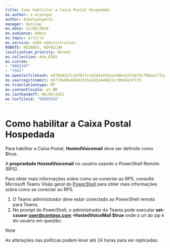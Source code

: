 ```yaml
---
title: Como habilitar a Caixa Postal Hospedada
ms.author: v-aiyengar
author: AshaIyengar21
manager: dansimp
ms.date: 12/09/2020
ms.audience: Admin
ms.topic: article
ms.service: o365-administration
ROBOTS: NOINDEX, NOFOLLOW
localization_priority: Normal
ms.collection: Adm_O365
ms.custom:
- "9002347"
- "7563"
ms.openlocfilehash: 4d70e92a7c1bf8f3cc62d4a310aa140ee2dfdef4c798ae17faa961736d9db500
ms.sourcegitcommit: b5f7da89a650d2915dc652449623c78be6247175
ms.translationtype: MT
ms.contentlocale: pt-BR
ms.lasthandoff: 08/05/2021
ms.locfileid: "54055542"
---
```

# <a name="how-to-enable-hosted-voicemail"></a>Como habilitar a Caixa Postal Hospedada

Para habilitar a Caixa Postal, **HostedVoicemail** deve ser definido como $true.

A **propriedade HostedVoicemail** no usuário usando o PowerShell Remoto (RPS).

Para obter mais informações sobre como se conectar ao RPS, consulte Microsoft Teams Visão geral do [PowerShell](https://docs.microsoft.com/microsoftteams/teams-powershell-overview) para obter mais informações sobre como se conectar ao RPS.

1. O Teams administrador deve estar conectado ao PowerShell remoto para Teams.
1. No prompt do PowerShell, o administrador do Teams pode executar **set-csuser user@contoso.com -HostedVoiceMail $true** onde o uri do sip é do usuário em questão.

> [!NOTE]
> As alterações nas políticas podem levar até 24 horas para ser replicadas.